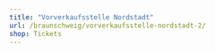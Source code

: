 ```yaml
---
title: "Vorverkaufsstelle Nordstadt"
url: /braunschweig/vorverkaufsstelle-nordstadt-2/
shop: Tickets
---
```

